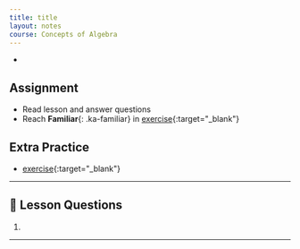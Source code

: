 ```yaml
---
title: title
layout: notes
course: Concepts of Algebra
---
```


- 

## Assignment

- Read lesson and answer questions
- Reach **Familiar**{: .ka-familiar} in [exercise](link){:target="_blank"}

## Extra Practice

- [exercise](link){:target="_blank"}

---

## 📖 Lesson Questions

1. 

---

